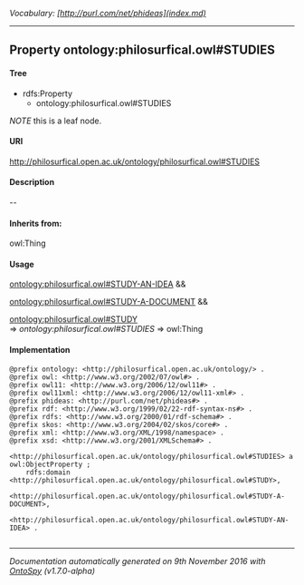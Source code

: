 _Vocabulary: [http://purl.com/net/phideas](index.md)_ 

---	
	




    


## Property ontology:philosurfical.owl#STUDIES


#### Tree

* rdfs:Property
    * ontology:philosurfical.owl#STUDIES





*NOTE* this is a leaf node.


#### URI
http://philosurfical.open.ac.uk/ontology/philosurfical.owl#STUDIES

#### Description
--


#### Inherits from:
owl:Thing



#### Usage


[ontology:philosurfical.owl#STUDY-AN-IDEA](class-ontologyphilosurficalowlstudy-an-idea.md) &amp;&amp;  

[ontology:philosurfical.owl#STUDY-A-DOCUMENT](class-ontologyphilosurficalowlstudy-a-document.md) &amp;&amp;  

[ontology:philosurfical.owl#STUDY](class-ontologyphilosurficalowlstudy.md) 
=&gt;&nbsp;_ontology:philosurfical.owl#STUDIES_&nbsp;=&gt;&nbsp;owl:Thing

#### Implementation
```
@prefix ontology: <http://philosurfical.open.ac.uk/ontology/> .
@prefix owl: <http://www.w3.org/2002/07/owl#> .
@prefix owl11: <http://www.w3.org/2006/12/owl11#> .
@prefix owl11xml: <http://www.w3.org/2006/12/owl11-xml#> .
@prefix phideas: <http://purl.com/net/phideas#> .
@prefix rdf: <http://www.w3.org/1999/02/22-rdf-syntax-ns#> .
@prefix rdfs: <http://www.w3.org/2000/01/rdf-schema#> .
@prefix skos: <http://www.w3.org/2004/02/skos/core#> .
@prefix xml: <http://www.w3.org/XML/1998/namespace> .
@prefix xsd: <http://www.w3.org/2001/XMLSchema#> .

<http://philosurfical.open.ac.uk/ontology/philosurfical.owl#STUDIES> a owl:ObjectProperty ;
    rdfs:domain <http://philosurfical.open.ac.uk/ontology/philosurfical.owl#STUDY>,
        <http://philosurfical.open.ac.uk/ontology/philosurfical.owl#STUDY-A-DOCUMENT>,
        <http://philosurfical.open.ac.uk/ontology/philosurfical.owl#STUDY-AN-IDEA> .


```










---

_Documentation automatically generated on 9th November 2016 with [OntoSpy](http://ontospy.readthedocs.org/ "Open") (v1.7.0-alpha)_
